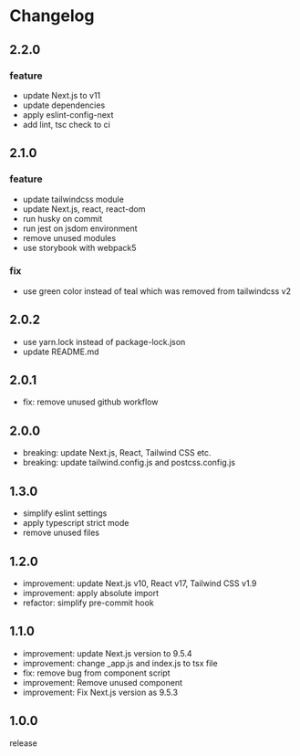 # Changelog

## 2.2.0
### feature
- update Next.js to v11
- update dependencies
- apply eslint-config-next
- add lint, tsc check to ci

## 2.1.0
### feature
- update tailwindcss module
- update Next.js, react, react-dom
- run husky on commit
- run jest on jsdom environment
- remove unused modules
- use storybook with webpack5

### fix
- use green color instead of teal which was removed from tailwindcss v2

## 2.0.2
- use yarn.lock instead of package-lock.json
- update README.md

## 2.0.1
- fix: remove unused github workflow

## 2.0.0
- breaking: update Next.js, React, Tailwind CSS etc.
- breaking: update tailwind.config.js and postcss.config.js

## 1.3.0
- simplify eslint settings
- apply typescript strict mode
- remove unused files

## 1.2.0
- improvement: update Next.js v10, React v17, Tailwind CSS v1.9
- improvement: apply absolute import
- refactor: simplify pre-commit hook

## 1.1.0
- improvement: update Next.js version to 9.5.4
- improvement: change _app.js and index.js to tsx file
- fix: remove bug from component script
- improvement: Remove unused component
- improvement: Fix Next.js version as 9.5.3

## 1.0.0
release
